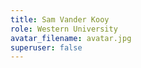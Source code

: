 ```yaml
---
title: Sam Vander Kooy
role: Western University
avatar_filename: avatar.jpg
superuser: false
---
```

